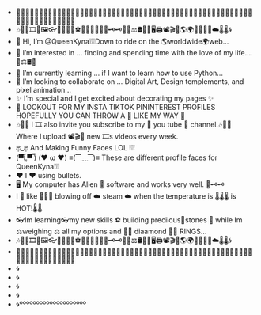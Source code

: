 - 🎹🎹🎹🎹🎹🎹🎹🎹🎹🎹🎹🎹🎹🎹🎹🎹🎹🎹🎹🎹🎹🎹🎹🎹🎹🎹🎹🎹🎹🎹🎹🎹🎹🎹🎹🎹🎹🎹🎹🎹🎹🎹🎹🎹🎹🎹🎹🎹🎹🎹🎹🎹🎹🎹🎹🎹🎹🎹🎹🎹🎹🎹🎹🎹🎹
- 🎶🤩👄🎞️🎀🖼️👓👙💋💍💎⚽🥏🎴🧩🎵🎼🔑🗝️🗝️🩻💊⚖️🛢️📱💾🖥️🖨️📽️🎬🎥🌎🌍🧹🫧🫧🫧☁️🌡️🌡️🌀
- 👋 Hi, I’m @QueenKyna❕❕❕Down to ride on the 🌎worldwide🌍web...
- 👀 I’m interested in ... finding and spending time with the love of my life....💊⚖️🛢️📱
- 🌱 I’m currently learning ... if I want to learn how to use Python... 
- 💞️ I’m looking to collaborate on ... Digital Art, Design templements, and pixel animation...
- ✨ I’m special and I get excited about decorating my pages ✨
- 👀 LOOKOUT FOR MY INSTA TIKTOK PININTEREST PROFILES HOPEFULLY YOU CAN THROW A 🤩 LIKE MY WAY 🤩
- 🎶🎵🎼 I 🎞️ also invite you subscribe to my 🎵 you tube 🎵 channel.🎶🎵🎼 Where I upload 📽️🎬🎥 new 🎞️s videos every week.
- ಥ_ಥ And Making Funny Faces LOL  ❕❕❕
- (▀̿Ĺ̯▀̿ ̿)      (❤️ ω ❤️)      ≡(▔﹏▔)≡   These are different profile faces for QueenKyna❕❕❕
- ❤️ I ❤️ using bullets.
- 🖥️ My computer has Alien 🩻 software and works very well. 🔑🗝️🗝️
-  I 💋 like 🫧🫧🫧 blowing off ☁️ steam ☁️ when the temperature is 🌡️🌡️🌡️ is HOT!🌡🌡
- 👓Im learning👓my new skills ⚽ building preciious💎stones 💎 while Im ⚖️weighing ⚖️ all my options and 💍💎 diaamond 💎💍 RINGS...
-  🎶🤩👄🎞️🎀🖼️👓👙💋💍💎⚽🥏🎴🧩🎵🎼🔑🗝️🗝️🩻💊⚖️🛢️📱💾🖥️🖨️📽️🎬🎥🌎🌍🧹🫧🫧🫧☁️🌡️🌡️🌀
-  🧱🧱🧱🧱🧱🧱🧱🧱🧱🧱🧱🧱🧱🧱🧱🧱🧱🧱🧱🧱🧱🧱🧱🧱🧱🧱🧱🧱🧱🧱🧱🧱🧱🧱🧱🧱🧱🧱🧱🧱🧱🧱🧱🧱🧱🧱🧱🧱🧱🧱🧱🧱🧱🧱🧱🧱🧱🧱🧱🧱🧱🧱🧱🧱🧱
-  🌀
-  🌀
-  🌀
-  🌀
-  🌀ºººººººººººººººººººº
<!---
QueenKyna/QueenKyna is a ✨ special ✨ repository because its `README.md` (this file) appears on your GitHub profile.
You can click the Preview link to take a look at your changes.
--->
